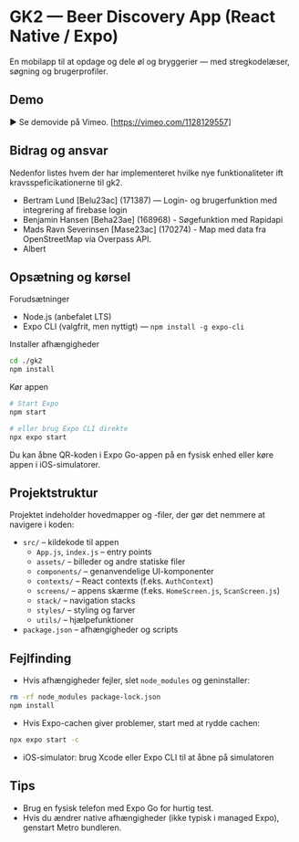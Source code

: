 # GK2 — Beer Discovery App (React Native / Expo)

En mobilapp til at opdage og dele øl og bryggerier — med stregkodelæser, søgning og brugerprofiler.

## Demo

▶️ Se demovide på Vimeo. [https://vimeo.com/1128129557]

## Bidrag og ansvar

Nedenfor listes hvem der har implementeret hvilke nye funktionaliteter ift kravsspeficikationerne til gk2.

- Bertram Lund [Belu23ac] (171387) — Login- og brugerfunktion med integrering af firebase login  
- Benjamin Hansen [Beha23ae] (168968) - Søgefunktion med Rapidapi
- Mads Ravn Severinsen [Mase23ac] (170274) - Map med data fra OpenStreetMap via Overpass API.
- Albert

## Opsætning og kørsel

Forudsætninger

- Node.js (anbefalet LTS)
- Expo CLI (valgfrit, men nyttigt) — `npm install -g expo-cli`

Installer afhængigheder

```bash
cd ./gk2
npm install
```

Kør appen

```bash
# Start Expo
npm start

# eller brug Expo CLI direkte
npx expo start
```

Du kan åbne QR-koden i Expo Go-appen på en fysisk enhed eller køre appen i iOS-simulatorer.

## Projektstruktur

Projektet indeholder hovedmapper og -filer, der gør det nemmere at navigere i koden:

- `src/` – kildekode til appen
	- `App.js`, `index.js` – entry points
	- `assets/` – billeder og andre statiske filer
	- `components/` – genanvendelige UI-komponenter
	- `contexts/` – React contexts (f.eks. `AuthContext`)
	- `screens/` – appens skærme (f.eks. `HomeScreen.js`, `ScanScreen.js`)
	- `stack/` – navigation stacks
	- `styles/` – styling og farver
	- `utils/` – hjælpefunktioner
- `package.json` – afhængigheder og scripts

## Fejlfinding

- Hvis afhængigheder fejler, slet `node_modules` og geninstaller:

```bash
rm -rf node_modules package-lock.json
npm install
```

- Hvis Expo-cachen giver problemer, start med at rydde cachen:

```bash
npx expo start -c
```

- iOS-simulator: brug Xcode eller Expo CLI til at åbne på simulatoren

## Tips

- Brug en fysisk telefon med Expo Go for hurtig test.
- Hvis du ændrer native afhængigheder (ikke typisk i managed Expo), genstart Metro bundleren.
